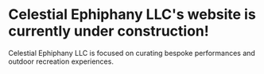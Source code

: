 # Celestial Ephiphany LLC's website is currently under construction!
Celestial Ephiphany LLC is focused on curating bespoke performances and outdoor recreation experiences.
